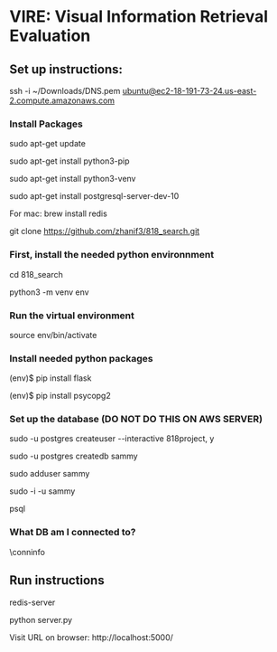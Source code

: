 # VIRE: Visual Information Retrieval Evaluation

## Set up instructions:
ssh -i ~/Downloads/DNS.pem ubuntu@ec2-18-191-73-24.us-east-2.compute.amazonaws.com

### Install Packages
sudo apt-get update

sudo apt-get install python3-pip

sudo apt-get install python3-venv

sudo apt-get install postgresql-server-dev-10

For mac:
brew install redis

git clone https://github.com/zhanif3/818_search.git

### First, install the needed python environnment
cd 818_search

python3 -m venv env

### Run the virtual environment
source env/bin/activate

### Install needed python packages
(env)$ pip install flask

(env)$ pip install psycopg2


### Set up the database (DO NOT DO THIS ON AWS SERVER)
sudo -u postgres createuser --interactive
    818project, y

sudo -u postgres createdb sammy

sudo adduser sammy

sudo -i -u sammy

psql

### What DB am I connected to?
\conninfo

## Run instructions

redis-server

python server.py

Visit URL on browser: http://localhost:5000/
